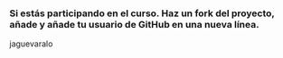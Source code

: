 ### Si estás participando en el curso. Haz un fork del proyecto, añade y añade tu usuario de GitHub en una nueva línea.

jaguevaralo
